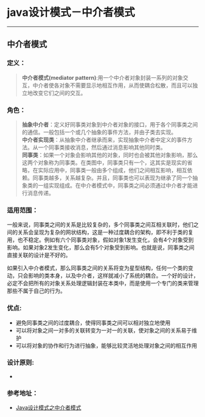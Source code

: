 # java设计模式－中介者模式

---

## 中介者模式

### 定义：

> **中介者模式(mediator pattern)**:用一个中介者对象封装一系列的对象交互，中介者使各对象不需要显示地相互作用，从而使耦合松散，而且可以独立地改变它们之间的交互。


### 角色：

> **抽象中介者**：定义好同事类对象到中介者对象的接口，用于各个同事类之间的通信。一般包括一个或几个抽象的事件方法，并由子类去实现。    
**中介者实现类**：从抽象中介者继承而来，实现抽象中介者中定义的事件方法。从一个同事类接收消息，然后通过消息影响其他同时类。    
**同事类**：如果一个对象会影响其他的对象，同时也会被其他对象影响，那么这两个对象称为同事类。在类图中，同事类只有一个，这其实是现实的省略，在实际应用中，同事类一般由多个组成，他们之间相互影响，相互依赖。同事类越多，关系越复杂。并且，同事类也可以表现为继承了同一个抽象类的一组实现组成。在中介者模式中，同事类之间必须通过中介者才能进行消息传递。

### 适用范围：

> 
一般来说，同事类之间的关系是比较复杂的，多个同事类之间互相关联时，他们之间的关系会呈现为复杂的网状结构，这是一种过度耦合的架构，即不利于类的复用，也不稳定。例如有六个同事类对象，假如对象1发生变化，会有4个对象受到影响。如果对象2发生变化，那么会有5个对象受到影响。也就是说，同事类之间直接关联的设计是不好的。

>
如果引入中介者模式，那么同事类之间的关系将变为星型结构，任何一个类的变动，只会影响的类本身，以及中介者，这样就减小了系统的耦合。一个好的设计，必定不会把所有的对象关系处理逻辑封装在本类中，而是使用一个专门的类来管理那些不属于自己的行为。

### 优点:

- 避免同事类之间的过度耦合，使得同事类之间可以相对独立地使用
- 可以将对象之间一对多的关联转变为一对一的关联，使对象之间的关系易于维护
- 可以将对象的协作和行为进行抽象，能够比较灵活地处理对象之间的相互作用
  
### 设计原则:

- 
  

### 参考地址：

- [ Java设计模式之中介者模式](http://blog.csdn.net/jason0539/article/details/45216585)